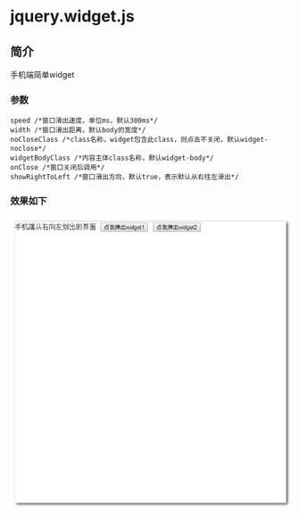 jquery.widget.js
================
  
简介
-----------------------------------
  手机端简单widget
  
### 参数
    speed /*窗口滑出速度，单位ms，默认300ms*/
    width /*窗口滑出距离，默认body的宽度*/
    noCloseClass /*class名称，widget包含此class，则点击不关闭，默认widget-noclose*/
    widgetBodyClass /*内容主体class名称，默认widget-body*/
    onClose /*窗口关闭后调用*/
    showRightToLeft /*窗口滑出方向，默认true，表示默认从右往左滑出*/
    
###  效果如下
![github](https://github.com/zhuxiaoping/jquery.widget.js/blob/master/widget.gif "github")
